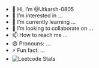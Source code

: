 - 👋 Hi, I’m @Utkarsh-0805
- 👀 I’m interested in ...
- 🌱 I’m currently learning ...
- 💞️ I’m looking to collaborate on ...
- 📫 How to reach me ...
- 😄 Pronouns: ...
- ⚡ Fun fact: ...
- ![Leetcode Stats](https://leetcard.jacoblin.cool/utkarsh___08?ext=heatmap)

<!---
Utkarsh-0805/Utkarsh-0805 is a ✨ special ✨ repository because its `README.md` (this file) appears on your GitHub profile.
You can click the Preview link to take a look at your changes.
--->
